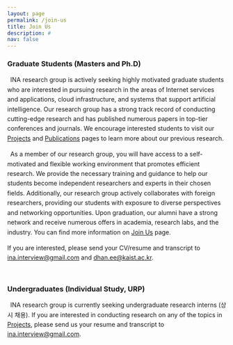 ```yaml
---
layout: page
permalink: /join-us
title: Join Us
description: # 
nav: false
---
```

<style>
    p {
        text-indent: 0.5em;
        line-height: 1.6em;
    }

    .cover-img-container {
        margin-top: 1em;
        margin-bottom: 3em;
    }

    .cover-img {
        /* object-fit: cover; */
        /* object-position: 50% 0%; */
        width: 100%;
        /* height: 300px;
        margin-left: auto;
        margin-right: auto;*/
        display: block;
    }
</style>


<div class="mt-4 mb-5 pt-4 pl-4 pr-4 pb-2" style="background:var(--global-code-bg-color); position: relative; display: none" id="prof-word-zh">
<div style="position: absolute; top: 1.5em; right: 1.5em;">
<a href="javascript:switchTo('zh')" style="opacity: 50%">🇨🇳</a>&nbsp;
<a href="javascript:switchTo('en')">🇺🇸</a>
</div>
<h5 class="font-weight-bold mt-2">教授介绍</h5>
<p>我是KAIST的毕业生，我有过独立研究和实验课程等各种经历。通过这些经历，我学到了许多有用的知识，并希望为学生们提供有益的环境和机会。如果您需要关于研究或其他方面的一般建议，请随时通过电子邮件与我联系 :-)</p>

<h5 class="font-weight-bold mt-4">您的目标是什么？</h5>
<p style="text-indent: 0">在进行独立研究、URP或攻读研究生之前，请明确您的目标。</p>

<h5 class="font-weight-bold mt-4">硕士和博士课程</h5>
<p>
如果您正在考虑申请KAIST研究生或已经申请了，可以与我会面讨论我们的研究兴趣。我建议学生在选择导师之前（包括我在内）与多位教授交谈。如果您想与我讨论您的研究兴趣，请随时通过电子邮件与我联系。
</p>

<h5 class="font-weight-bold mt-4">研究介绍</h5>
<p>我们正在进行的各种研究中，有一些适合URP或独立研究学生的主题（参见下文）。这些主题中有些是与国内外研究生一起进行的，但由于尚未分配研究生，也可以与本科生一起开始。经过讨论后，可以选择适合自己的主题和希望学习的内容。我们还有许多其他的研究主题，学生们也可以提出自己想要研究的主题。</p>

<h5 class="font-weight-bold mt-4">推荐课程</h5>
<p>推荐课程包括EE209（编程结构）、CS230（系统编程）、EE205（数据结构）、EE323（计算机网络）、EE324（网络编程）、EE415（操作系统）。您需要先修EE209才能修其他课程，但如果您已经具备C编程基础，可以同时修EE209和CS230。建议在修完2-3门这些课程后进行独立研究（或URP）。</p>

<h5 class="font-weight-bold mt-4">本科生研究成功的标准</h5>
<p>独立研究和URP的成功标准在于您是否对研究产生了兴趣，因此成功与否与您的当前能力没有绝对关系，您的兴趣和动机更为重要。然而，由于本科生可能不太了解自己的兴趣（我也是如此），帮助他们发现自己的兴趣也是独立研究的目的之一。无论您处于什么水平，教育者的职责是给您提供可接触的任务。我们的实验室提供有趣的主题和展示自己想法的环境，以及教授和前辈的指导。希望您能够充分利用这些资源，尽最大努力学习，并了解作为研究人员需要具备哪些技能。</p>
</div>



<div class="mt-4 mb-4 pt-4 pl-4 pr-4 pb-2" style="background:var(--global-code-bg-color); position: relative; display: none" id="prof-word-en">
<div style="position: absolute; top: 1.5em; right: 1.5em;">
<a href="javascript:switchTo('zh')">🇨🇳</a>&nbsp;
<a href="javascript:switchTo('en')" style="opacity: 50%">🇺🇸</a>
</div>
<h5 class="font-weight-bold mt-2">Graduate-level (Prospective or Current)</h5>
<p>I am actively looking for graduate-level students.
If you want to apply to KAIST or have applied to KAIST, I can meet with you to talk about our research interests. 
I encourage students to talk to many potential advisors (including me :-)) before they select one.
If you want to talk to me for any reason regarding your research interest, please email me. If you are a KAIST student, I reply to all of your emails; 100% guaranteed.</p>

<h5 class="font-weight-bold mt-2">International Students</h5>
<p>If you are not already admitted to KAIST, I cannot do much for you. If you are truly exceptional, I may be able to make your application process smoother. But, most exceptional students do not need my help to get in to KAIST. You can still contact me if you are interested to seek more information. But, sorry; I may not be able to answer all your emails.</p>

<h5 class="font-weight-bold mt-2">Undergraduates</h5>
<p style="text-indent: 0; margin-bottom: 0">I like to work with undergraduate students in research and provide guidance:</p>
<ul style="padding-inline-start: 30px">
<li>If you are in EE, I encourage you to take EE209, EE205, EE311, EE323, EE324, and other computer science courses such as CS230 (system programming) for your own benefit. You must take EE209 first to take any other courses, but if you have done basic C programming, you can take EE209 and CS230 at the same time. AFAIK, CS230 is a very approachable course. I took it in my freshman year and got an A+. I encourage you to do Individual Research (개별연구) with me after taking at lest 2 or 3 of these courses.</li>
<li>If you are in CS, I encourage you to do Individual Research (개별연구) with me. </li>
</ul>

<h5 class="font-weight-bold mt-2">Individual Research for Undergraduates (or URP)</h5>
<p>I will do my best to provide resources for you to learn about research and make a meaningful progress/contribution in the area of our mutual interest. I spend quite a bit of time with students who are take Individual Research. My goal is to create a <i>fun</i> academic environment through 
in-depth interactions with KAIST students.</p>

<h5 class="font-weight-bold mt-2">Students Seeking General Advice</h5>
<p style="text-indent: 0">Many students contact me for an advice. I like to provide general advice for students regardless of its nature. Please don't hesitate to contact me.</p>
</div>

<script>
    function isChinese() {
        return (window.navigator.userLanguage || window.navigator.language || '').startsWith('zh');
    }
    function switchTo(lang) {
        if (lang === 'zh') {
            window.document.getElementById('prof-word-zh').style.display = 'block';
            window.document.getElementById('prof-word-en').style.display = 'none';
        } else {
            window.document.getElementById('prof-word-en').style.display = 'block';
            window.document.getElementById('prof-word-zh').style.display = 'none';
        }
    }

    if (isChinese()) {
        switchTo('zh');
    } else {
        switchTo('en');
    }
</script>

### <span class="font-weight-bold"> Graduate Students (Masters and Ph.D)

INA research group is actively seeking highly motivated graduate students who are interested in pursuing research in the areas of Internet services and applications, cloud infrastructure, and systems that support artificial intelligence. Our research group has a strong track record of conducting cutting-edge research and has published numerous papers in top-tier conferences and journals. We encourage interested students to visit our [Projects](/projects) and [Publications](/publications) pages to learn more about our previous research.

As a member of our research group, you will have access to a self-motivated and flexible working environment that promotes efficient research. We provide the necessary training and guidance to help our students become independent researchers and experts in their chosen fields. Additionally, our research group actively collaborates with foreign researchers, providing our students with exposure to diverse perspectives and networking opportunities. Upon graduation, our alumni have a strong network and receive numerous offers in academia, research labs, and the industry. You can find more information on [Join Us](/join-us) page.

<p style="text-indent: 0">If you are interested, please send your CV/resume and transcript to <a href="mailto:yechankim0502@gmail.com">ina.interview@gmail.com</a> and <a href="mailto:dhan.ee@kaist.ac.kr">dhan.ee@kaist.ac.kr</a>.</p>

<div style="margin-bottom: 50px"></div>

### <span class="font-weight-bold"> Undergraduates (Individual Study, URP)


INA research group is currently seeking undergraduate research interns (상시 채용). If you are interested in conducting research on any of the topics in <a href="/projects">Projects</a>, please send us your resume and transcript to ina.interview@gmail.com.
